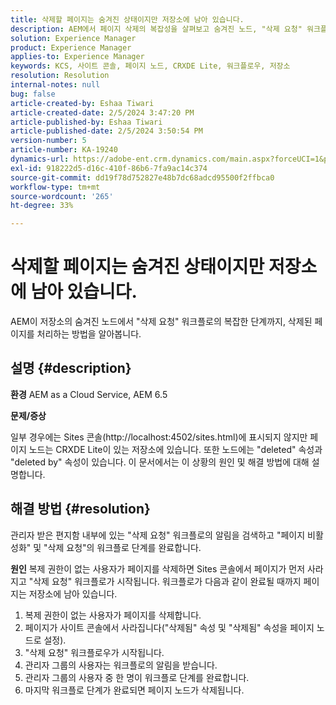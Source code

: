 ```yaml
---
title: 삭제할 페이지는 숨겨진 상태이지만 저장소에 남아 있습니다.
description: AEM에서 페이지 삭제의 복잡성을 살펴보고 숨겨진 노드, "삭제 요청" 워크플로우 및 관리자의 역할에 대해 알아봅니다.
solution: Experience Manager
product: Experience Manager
applies-to: Experience Manager
keywords: KCS, 사이트 콘솔, 페이지 노드, CRXDE Lite, 워크플로우, 저장소
resolution: Resolution
internal-notes: null
bug: false
article-created-by: Eshaa Tiwari
article-created-date: 2/5/2024 3:47:20 PM
article-published-by: Eshaa Tiwari
article-published-date: 2/5/2024 3:50:54 PM
version-number: 5
article-number: KA-19240
dynamics-url: https://adobe-ent.crm.dynamics.com/main.aspx?forceUCI=1&pagetype=entityrecord&etn=knowledgearticle&id=1b997bd2-3dc4-ee11-9079-6045bd006268
exl-id: 918222d5-d16c-410f-86b6-7fa9ac14c374
source-git-commit: dd19f78d752827e48b7dc68adcd95500f2ffbca0
workflow-type: tm+mt
source-wordcount: '265'
ht-degree: 33%

---
```


# 삭제할 페이지는 숨겨진 상태이지만 저장소에 남아 있습니다.


AEM이 저장소의 숨겨진 노드에서 &quot;삭제 요청&quot; 워크플로의 복잡한 단계까지, 삭제된 페이지를 처리하는 방법을 알아봅니다.

## 설명 {#description}


<b>환경</b>
AEM as a Cloud Service, AEM 6.5

<b>문제/증상</b>

일부 경우에는 Sites 콘솔(http://localhost:4502/sites.html)에 표시되지 않지만 페이지 노드는 CRXDE Lite이 있는 저장소에 있습니다. 또한 노드에는 &quot;deleted&quot; 속성과 &quot;deleted by&quot; 속성이 있습니다. 이 문서에서는 이 상황의 원인 및 해결 방법에 대해 설명합니다.


## 해결 방법 {#resolution}


관리자 받은 편지함 내부에 있는 &quot;삭제 요청&quot; 워크플로의 알림을 검색하고 &quot;페이지 비활성화&quot; 및 &quot;삭제 요청&quot;의 워크플로 단계를 완료합니다.

<b>원인</b>
복제 권한이 없는 사용자가 페이지를 삭제하면 Sites 콘솔에서 페이지가 먼저 사라지고 &quot;삭제 요청&quot; 워크플로가 시작됩니다. 워크플로가 다음과 같이 완료될 때까지 페이지는 저장소에 남아 있습니다.
1. 복제 권한이 없는 사용자가 페이지를 삭제합니다.
2. 페이지가 사이트 콘솔에서 사라집니다(&quot;삭제됨&quot; 속성 및 &quot;삭제됨&quot; 속성을 페이지 노드로 설정).
3. &quot;삭제 요청&quot; 워크플로우가 시작됩니다.
4. 관리자 그룹의 사용자는 워크플로의 알림을 받습니다.
5. 관리자 그룹의 사용자 중 한 명이 워크플로 단계를 완료합니다.
6. 마지막 워크플로 단계가 완료되면 페이지 노드가 삭제됩니다.
